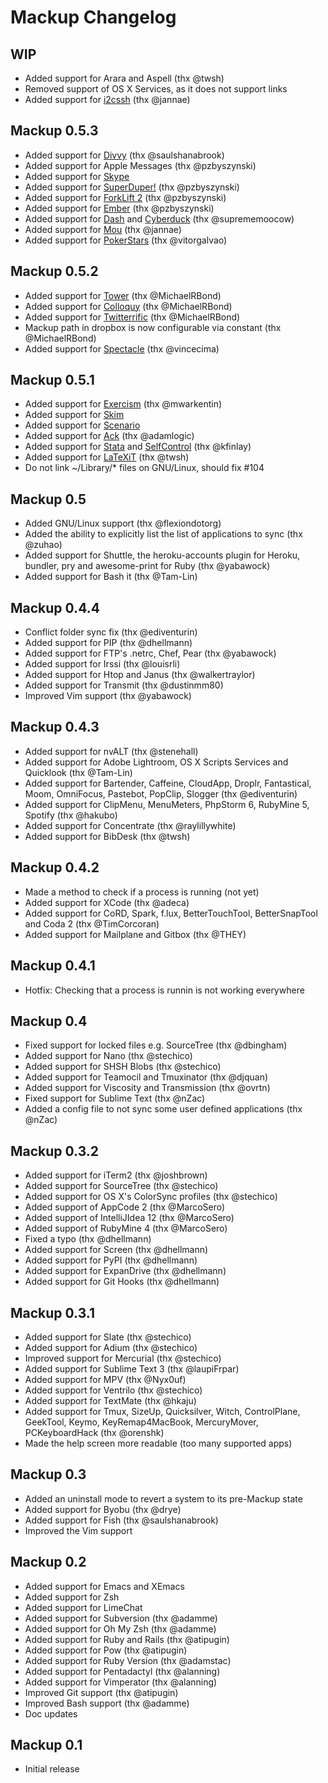 # Mackup Changelog

## WIP

- Added support for Arara and Aspell (thx @twsh)
- Removed support of OS X Services, as it does not support links
- Added support for [i2cssh](https://github.com/wouterdebie/i2cssh) (thx @jannae)

## Mackup 0.5.3

- Added support for [Divvy](http://mizage.com/divvy/) (thx @saulshanabrook)
- Added support for Apple Messages (thx @pzbyszynski)
- Added support for [Skype](http://www.skype.com/)
- Added support for [SuperDuper!](http://www.shirt-pocket.com/SuperDuper/SuperDuperDescription.html) (thx @pzbyszynski)
- Added support for [ForkLift 2](http://www.binarynights.com/forklift/) (thx @pzbyszynski)
- Added support for [Ember](http://www.realmacsoftware.com/ember) (thx @pzbyszynski)
- Added support for [Dash](http://kapeli.com/dash) and [Cyberduck](http://cyberduck.ch/) (thx @suprememoocow)
- Added support for [Mou](http://mouapp.com/) (thx @jannae)
- Added support for [PokerStars](http://www.pokerstars.com/) (thx @vitorgalvao)

## Mackup 0.5.2

- Added support for [Tower](http://www.git-tower.com/) (thx @MichaelRBond)
- Added support for [Colloquy](http://colloquy.info/) (thx @MichaelRBond)
- Added support for [Twitterrific](http://twitterrific.com/) (thx @MichaelRBond)
- Mackup path in dropbox is now configurable via constant (thx @MichaelRBond)
- Added support for [Spectacle](http://spectacleapp.com/) (thx @vincecima)

## Mackup 0.5.1

- Added support for [Exercism](http://exercism.io/) (thx @mwarkentin)
- Added support for [Skim](http://skim-app.sourceforge.net/)
- Added support for [Scenario](http://www.lagentesoft.com/scenario/)
- Added support for [Ack](http://beyondgrep.com/) (thx @adamlogic)
- Added support for [Stata](http://www.stata.com/) and [SelfControl](http://selfcontrolapp.com/) (thx @kfinlay)
- Added support for [LaTeXiT](http://www.chachatelier.fr/latexit/latexit-home.php?lang=en) (thx @twsh)
- Do not link ~/Library/* files on GNU/Linux, should fix #104

## Mackup 0.5

- Added GNU/Linux support (thx @flexiondotorg)
- Added the ability to explicitly list the list of applications to sync (thx
  @zuhao)
- Added support for Shuttle, the heroku-accounts plugin for Heroku, bundler, pry
  and awesome-print for Ruby (thx @yabawock)
- Added support for Bash it (thx @Tam-Lin)

## Mackup 0.4.4

- Conflict folder sync fix (thx @ediventurin)
- Added support for PIP (thx @dhellmann)
- Added support for FTP's .netrc, Chef, Pear (thx @yabawock)
- Added support for Irssi (thx @louisrli)
- Added support for Htop and Janus (thx @walkertraylor)
- Added support for Transmit (thx @dustinmm80)
- Improved Vim support (thx @yabawock)

## Mackup 0.4.3

- Added support for nvALT (thx @stenehall)
- Added support for Adobe Lightroom, OS X Scripts Services and Quicklook (thx
  @Tam-Lin)
- Added support for Bartender, Caffeine, CloudApp, Droplr, Fantastical, Moom,
  OmniFocus, Pastebot, PopClip, Slogger (thx @ediventurin)
- Added support for ClipMenu, MenuMeters, PhpStorm 6, RubyMine 5, Spotify
  (thx @hakubo)
- Added support for Concentrate (thx @raylillywhite)
- Added support for BibDesk (thx @twsh)

## Mackup 0.4.2

- Made a method to check if a process is running (not yet)
- Added support for XCode (thx @adeca)
- Added support for CoRD, Spark, f.lux, BetterTouchTool, BetterSnapTool and
  Coda 2 (thx @TimCorcoran)
- Added support for Mailplane and Gitbox (thx @THEY)

## Mackup 0.4.1

- Hotfix: Checking that a process is runnin is not working everywhere

## Mackup 0.4

- Fixed support for locked files e.g. SourceTree (thx @dbingham)
- Added support for Nano (thx @stechico)
- Added support for SHSH Blobs (thx @stechico)
- Added support for Teamocil and Tmuxinator (thx @djquan)
- Added support for Viscosity and Transmission (thx @ovrtn)
- Fixed support for Sublime Text (thx @nZac)
- Added a config file to not sync some user defined applications (thx @nZac)

## Mackup 0.3.2

- Added support for iTerm2 (thx @joshbrown)
- Added support for SourceTree (thx @stechico)
- Added support for OS X's ColorSync profiles (thx @stechico)
- Added support of AppCode 2 (thx @MarcoSero)
- Added support of IntelliJIdea 12 (thx @MarcoSero)
- Added support of RubyMine 4 (thx @MarcoSero)
- Fixed a typo (thx @dhellmann)
- Added support for Screen (thx @dhellmann)
- Added support for PyPI (thx @dhellmann)
- Added support for ExpanDrive (thx @dhellmann)
- Added support for Git Hooks (thx @dhellmann)

## Mackup 0.3.1

- Added support for Slate (thx @stechico)
- Added support for Adium (thx @stechico)
- Improved support for Mercurial (thx @stechico)
- Added support for Sublime Text 3 (thx @laupiFrpar)
- Added support for MPV (thx @Nyx0uf)
- Added support for Ventrilo (thx @stechico)
- Added support for TextMate (thx @hkaju)
- Added support for Tmux, SizeUp, Quicksilver, Witch, ControlPlane, GeekTool,
  Keymo, KeyRemap4MacBook, MercuryMover, PCKeyboardHack (thx @orenshk)
- Made the help screen more readable (too many supported apps)

## Mackup 0.3

- Added an uninstall mode to revert a system to its pre-Mackup state
- Added support for Byobu (thx @drye)
- Added support for Fish (thx @saulshanabrook)
- Improved the Vim support

## Mackup 0.2

- Added support for Emacs and XEmacs
- Added support for Zsh
- Added support for LimeChat
- Added support for Subversion (thx @adamme)
- Added support for Oh My Zsh (thx @adamme)
- Added support for Ruby and Rails (thx @atipugin)
- Added support for Pow (thx @atipugin)
- Added support for Ruby Version (thx @adamstac)
- Added support for Pentadactyl (thx @alanning)
- Added support for Vimperator (thx @alanning)
- Improved Git support (thx @atipugin)
- Improved Bash support (thx @adamme)
- Doc updates

## Mackup 0.1

- Initial release

